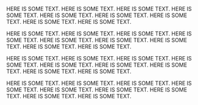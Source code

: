 <script src="/js/jquery.min.js"></script>
<script src="/js/inlineDisqussions.js"></script>
<link rel="stylesheet" type="text/css" href="/css/inlineDisqussions.css">

HERE IS SOME TEXT.  HERE IS SOME TEXT.  HERE IS SOME TEXT. 
HERE IS SOME TEXT.  HERE IS SOME TEXT.  HERE IS SOME TEXT. 
HERE IS SOME TEXT.  HERE IS SOME TEXT.  HERE IS SOME TEXT. 

HERE IS SOME TEXT.  HERE IS SOME TEXT.  HERE IS SOME TEXT. 
HERE IS SOME TEXT.  HERE IS SOME TEXT.  HERE IS SOME TEXT. 
HERE IS SOME TEXT.  HERE IS SOME TEXT.  HERE IS SOME TEXT. 

HERE IS SOME TEXT.  HERE IS SOME TEXT.  HERE IS SOME TEXT. 
HERE IS SOME TEXT.  HERE IS SOME TEXT.  HERE IS SOME TEXT. 
HERE IS SOME TEXT.  HERE IS SOME TEXT.  HERE IS SOME TEXT. 

HERE IS SOME TEXT.  HERE IS SOME TEXT.  HERE IS SOME TEXT. 
HERE IS SOME TEXT.  HERE IS SOME TEXT.  HERE IS SOME TEXT. 
HERE IS SOME TEXT.  HERE IS SOME TEXT.  HERE IS SOME TEXT. 

<div id='disqus_thread'></div>
